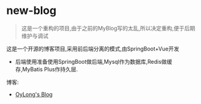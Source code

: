 # new-blog

> 这是一个重构的项目,由于之前的MyBlog写的太乱,所以决定重构,便于后期维护与调试

这是一个开源的博客项目,采用前后端分离的模式,由SpringBoot+Vue开发

- 后端使用准备使用SpringBoot做后端,Mysql作为数据库,Redis做缓存,MyBatis Plus作持久层.

博客:   

   - [OyLong's Blog](https://www.oylong.com)
